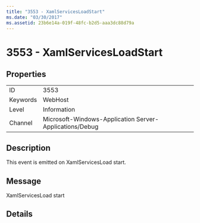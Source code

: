 ```yaml
---
title: "3553 - XamlServicesLoadStart"
ms.date: "03/30/2017"
ms.assetid: 23b6e14a-019f-48fc-b2d5-aaa3dc88d79a
---
```

# 3553 - XamlServicesLoadStart
## Properties  


|||  
|-|-|  
|ID|3553|  
|Keywords|WebHost|  
|Level|Information|  
|Channel|Microsoft-Windows-Application Server-Applications/Debug|  

## Description  
 This event is emitted on XamlServicesLoad start.  

## Message  
 XamlServicesLoad start  

## Details
